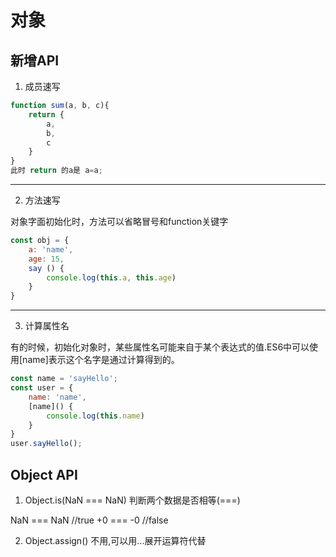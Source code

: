 # 对象
## 新增API
1. 成员速写
```js
function sum(a, b, c){
    return {
        a,
        b,
        c
    }
}
此时 return 的a是 a=a;
```
---
2. 方法速写

对象字面初始化时，方法可以省略冒号和function关键字

```js
const obj = {
    a: 'name',
    age: 15,
    say () {
        console.log(this.a, this.age)
    }
}
```
---

3. 计算属性名

有的时候，初始化对象时，某些属性名可能来自于某个表达式的值.ES6中可以使用[name]表示这个名字是通过计算得到的。

```js
const name = 'sayHello';
const user = {
    name: 'name',
    [name]() {
        console.log(this.name)
    }
}
user.sayHello();
```

## Object API

1. Object.is(NaN === NaN) 判断两个数据是否相等(===)

NaN === NaN //true   +0 === -0 //false

2. Object.assign() 不用,可以用...展开运算符代替

